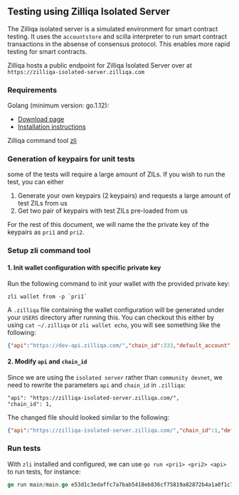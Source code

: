 ## Testing using Zilliqa Isolated Server
The Zilliqa isolated server is a simulated environment for smart contract testing. It uses the `accountstore` and scilla interpreter to run smart contract transactions in the absense of consensus protocol. This enables more rapid testing for smart contracts.

Zilliqa hosts a public endpoint for Zilliqa Isolated Server over at `https://zilliqa-isolated-server.zilliqa.com`

### Requirements

Golang (minimum version: go.1.12):
* [Download page](https://golang.org/dl/)
* [Installation instructions](https://golang.org/doc/install)

Zilliqa command tool [zli](https://github.com/Zilliqa/zli)

### Generation of keypairs for unit tests

some of the tests will require a large amount of ZILs. If you wish to run the test, you can either
1. Generate your own keypairs (2 keypairs) and requests a large amount of test ZILs from us
2. Get two pair of keypairs with test ZILs pre-loaded from us

For the rest of this document, we will name the the private key of the keypairs as `pri1` and `pri2`. 

### Setup zli command tool

#### 1. Init wallet configuration with specific private key

Run the following command to init your wallet with the provided private key:

```shell script
zli wallet from -p `pri1`
```

A `.zilliqa` file containing the wallet configuration will be generated under your `USERS` directory after running this. You can checkout this either by using `cat ~/.zilliqa` or `zli wallet echo`, you will see something like the following:

```json
{"api":"https://dev-api.zilliqa.com/","chain_id":333,"default_account":{"private_key":"e53d1c3edaffc7a7bab5418eb836cf75819a82872b4a1a0f1c7fcf5c3e020ccc","public_key":"036695e20c8339bd3aab70aead5fc0e35ade557b4d00f0552c62afa220ad0ee149","address":"ad7d96b8b4d7a13b96b0dd1081832606090c096d","bech_32_address":"zil1447edw9567snh94sm5ggrqexqcyscztddt2t94"},"accounts":[{"private_key":"e53d1c3edaffc7a7bab5418eb836cf75819a82872b4a1a0f1c7fcf5c3e020ccc","public_key":"036695e20c8339bd3aab70aead5fc0e35ade557b4d00f0552c62afa220ad0ee149","address":"ad7d96b8b4d7a13b96b0dd1081832606090c096d","bech_32_address":"zil1447edw9567snh94sm5ggrqexqcyscztddt2t94"}]}
```


#### 2. Modify `api` and `chain_id`

Since we are using the `isolated server` rather than `community devnet`, we need to rewrite the parameters `api` and `chain_id` in `.zilliqa`:

    "api": "https://zilliqa-isolated-server.zilliqa.com/",
    "chain_id": 1,

The changed file should looked similar to the following:

```json
{"api":"https://zilliqa-isolated-server.zilliqa.com/","chain_id":1,"default_account":{"private_key":"e53d1c3edaffc7a7bab5418eb836cf75819a82872b4a1a0f1c7fcf5c3e020ccc","public_key":"036695e20c8339bd3aab70aead5fc0e35ade557b4d00f0552c62afa220ad0ee149","address":"ad7d96b8b4d7a13b96b0dd1081832606090c096d","bech_32_address":"zil1447edw9567snh94sm5ggrqexqcyscztddt2t94"},"accounts":[{"private_key":"e53d1c3edaffc7a7bab5418eb836cf75819a82872b4a1a0f1c7fcf5c3e020ccc","public_key":"036695e20c8339bd3aab70aead5fc0e35ade557b4d00f0552c62afa220ad0ee149","address":"ad7d96b8b4d7a13b96b0dd1081832606090c096d","bech_32_address":"zil1447edw9567snh94sm5ggrqexqcyscztddt2t94"}]}
```

### Run tests

With `zli` installed and configured, we can use `go run <pri1> <pri2> <api>` to run tests, for instance:

```go
go run main/main.go e53d1c3edaffc7a7bab5418eb836cf75819a82872b4a1a0f1c7fcf5c3e020ccc 21d1af225dab7b791d656f2fba2f8b5ca513327f9dce29473a7ec2aba5351318 https://zilliqa-isolated-server.zilliqa.com/
```
